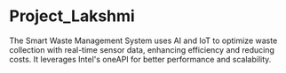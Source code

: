 # Project_Lakshmi
The Smart Waste Management System uses AI and IoT to optimize waste collection with real-time sensor data, enhancing efficiency and reducing costs. It leverages Intel's oneAPI for better performance and scalability.

